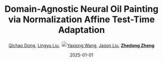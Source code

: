---
title: "Domain-Agnostic Neural Oil Painting via Normalization Affine Test-Time Adaptation"
collection: publications
permalink: /publication/Domain-A2025
excerpt: 'Oral Presentation'
date: 2025-01-01
doi: 
oral: Oral Presentation
keywords: neural oil painting, oil painting normalization, agnostic neural oil, domain adaptation, 
venue: 'ACM International Conference on Multimedia (ACM MM) - BNI Track'
author: '<a href="https://zdzheng.xyz/authors/Qichao-Dong" class="author">Qichao Dong</a>, <a href="https://zdzheng.xyz/authors/Lingyu-Liu" class="author">Lingyu Liu</a>, <a href="https://zdzheng.xyz/authors/Yaxiong-Wang" class="author"> <img src= "https://zdzheng.xyz/coauthors/yaxiong-wang.jpeg" alt="yaxiong-wang" style="border-radius: 50%; height:20px; width:20px">Yaxiong Wang</a>, <a href="https://zdzheng.xyz/authors/Jason-Liu" class="author">Jason Liu</a>, <strong><a href="https://zdzheng.xyz/authors/Zhedong-Zheng" class="author">Zhedong Zheng</a></strong>'
sqlauthor: '{"@type": "Person","name": "Qichao Dong"}, {"@type": "Person","name": "Lingyu Liu"}, {"@type": "Person","name": "Yaxiong Wang"}, {"@type": "Person","name": "Jason Liu"}, {"@type": "Person","name": "Zhedong Zheng"}'
citation: ' Qichao Dong,  Lingyu Liu,  Yaxiong Wang,  Jason Liu,  Zhedong Zheng, &quot;Domain-Agnostic Neural Oil Painting via Normalization Affine Test-Time Adaptation.&quot; ACM Multimedia - BNI Track, 2025.'
pub_year: '2025'
bib: >
    @inproceedings{dong2025domain,<br>author = "Dong, Qichao and Liu, Lingyu and Wang, Yaxiong and Liu, Jason J. R. and Zheng, Zhedong",<br>title = "Domain-Agnostic Neural Oil Painting via Normalization Affine Test-Time Adaptation",<br>booktitle = "ACM Multimedia - BNI Track",<br>note = "Oral Presentation",<br>year = "2025"
    }

---